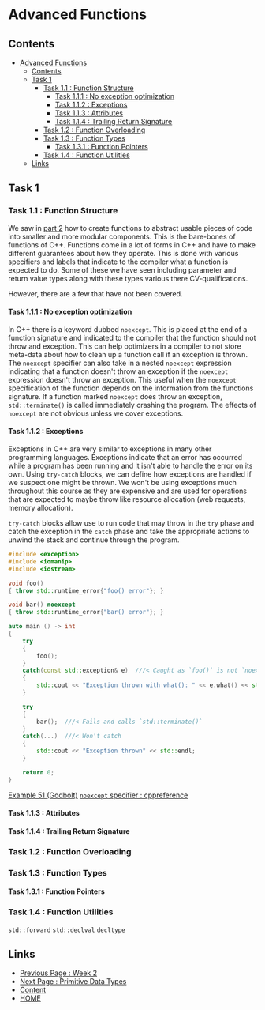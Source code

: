 # Advanced Functions

## Contents

- [Advanced Functions](#advanced-functions)
  - [Contents](#contents)
  - [Task 1](#task-1)
    - [Task 1.1 : Function Structure](#task-11--function-structure)
      - [Task 1.1.1 : No exception optimization](#task-111--no-exception-optimization)
      - [Task 1.1.2 : Exceptions](#task-112--exceptions)
      - [Task 1.1.3 : Attributes](#task-113--attributes)
      - [Task 1.1.4 : Trailing Return Signature](#task-114--trailing-return-signature)
    - [Task 1.2 : Function Overloading](#task-12--function-overloading)
    - [Task 1.3 : Function Types](#task-13--function-types)
      - [Task 1.3.1 : Function Pointers](#task-131--function-pointers)
    - [Task 1.4 : Function Utilities](#task-14--function-utilities)
  - [Links](#links)

## Task 1

### Task 1.1 : Function Structure

We saw in [part 2](/content/part2/README.md) how to create functions to abstract usable pieces of code into smaller and more modular components. This is the bare-bones of functions of C++. Functions come in a lot of forms in C++ and have to make different guarantees about how they operate. This is done with various specifiers and labels that indicate to the compiler what a function is expected to do. Some of these we have seen including parameter and return value types along with these types various there CV-qualifications.

However, there are a few that have not been covered.

#### Task 1.1.1 : No exception optimization

In C++ there is a keyword dubbed `noexcept`. This is placed at the end of a function signature and indicated to the compiler that the function should not throw and exception. This can help optimizers in a compiler to not store meta-data about how to clean up a function call if an exception is thrown. The `noexcept` specifier can also take in a nested `noexcept` expression indicating that a function doesn't throw an exception if the `noexcept` expression doesn't throw an exception. This useful when the `noexcept` specification of the function depends on the information from the functions signature. If a function marked `noexcept` does throw an exception, `std::terminate()` is called immediately crashing the program. The effects of `noexcept` are not obvious unless we cover exceptions.

#### Task 1.1.2 : Exceptions

Exceptions in C++ are very similar to exceptions in many other programming languages. Exceptions indicate that an error has occurred while a program has been running and it isn't able to handle the error on its own. Using `try-catch` blocks, we can define how exceptions are handled if we suspect one might be thrown. We won't be using exceptions much throughout this course as they are expensive and are used for operations that are expected to maybe throw like resource allocation (web requests, memory allocation).

`try-catch` blocks allow use to run code that may throw in the `try` phase and catch the exception in the `catch` phase and take the appropriate actions to unwind the stack and continue through the program.

```cxx
#include <exception>
#include <iomanip>
#include <iostream>

void foo()
{ throw std::runtime_error{"foo() error"}; }

void bar() noexcept
{ throw std::runtime_error{"bar() error"}; }

auto main () -> int
{    
    try
    {
        foo();
    } 
    catch(const std::exception& e)  ///< Caught as `foo()` is not `noexcept`
    {
        std::cout << "Exception thrown with what(): " << e.what() << std::endl;
    }

    try
    {
        bar();  ///< Fails and calls `std::terminate()`
    } 
    catch(...)  ///< Won't catch
    {
        std::cout << "Exception thrown" << std::endl;
    }

    return 0;
}
```

[Example 51 (Godbolt)](https://www.godbolt.org/z/8e3nYeM5z)
[`noexcept` specifier : cppreference](https://en.cppreference.com/w/cpp/language/noexcept_spec)

#### Task 1.1.3 : Attributes



#### Task 1.1.4 : Trailing Return Signature

### Task 1.2 : Function Overloading

### Task 1.3 : Function Types

#### Task 1.3.1 : Function Pointers

### Task 1.4 : Function Utilities

`std::forward`
`std::declval`
`decltype`

## Links

- [Previous Page : Week 2](/content/weekn/README.md)
- [Next Page : Primitive Data Types](/content/weekn/tasks/.md)
- [Content](/content/README.md)
- [HOME](/README.md)
